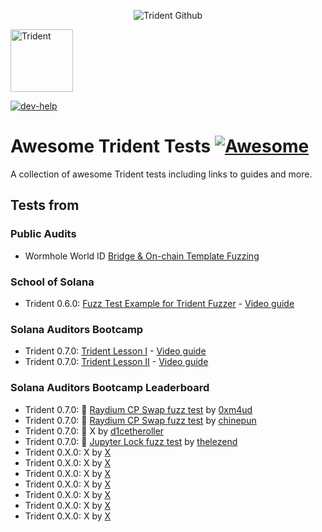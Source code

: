 <p align="center">
    <picture>
      <source media="(prefers-color-scheme: dark)" srcset="https://abchprod.wpengine.com/wp-content/uploads/2024/05/Trident-Github.png?raw=true">
      <img alt="Trident Github" src="https://abchprod.wpengine.com/wp-content/uploads/2024/05/Trident-Github.png?raw=true" width="auto">
    </picture>
  </a>
</p>

<p align="left">
  <img height="100" width="100" src="https://abchprod.wpengine.com/wp-content/uploads/2024/05/Trident-Color.png" alt="Trident"/>
</p>

<a href="https://discord.gg/urRbxVcMrB" target="_blank" rel="noopener noreferrer">
   <picture>
     <source media="(prefers-color-scheme: dark)" srcset="https://img.shields.io/discord/867746290678104064?colorA=21262d&colorB=0000FF&style=flat">
     <img src="https://img.shields.io/discord/867746290678104064?colorA=f6f8fa&colorB=0000FF&style=flat" alt="dev-help">
   </picture>
 </a>

# Awesome Trident Tests [![Awesome](https://awesome.re/badge.svg)](https://awesome.re)

A collection of awesome Trident tests including links to guides and more.

## Tests from

### Public Audits

- Wormhole World ID [Bridge & On-chain Template Fuzzing](https://github.com/Ackee-Blockchain/wormhole-world-id-fuzzing)

### School of Solana

- Trident 0.6.0: [Fuzz Test Example for Trident Fuzzer](https://github.com/Ackee-Blockchain/sos-trident/tree/fuzz-tests) - [Video guide](https://youtu.be/5Lq8iEbMFbs?si=k28P8U1NEQcDM9_P)

### Solana Auditors Bootcamp

- Trident 0.7.0: [Trident Lesson I](https://github.com/Ackee-Blockchain/Solana-Auditors-Bootcamp/tree/76e61fef431de5059a3aca790729b70298d0c147/Lesson-3) - [Video guide](https://youtu.be/5JRVnxGW8kc?si=mFsvZplAFhDiwOWX)
- Trident 0.7.0: [Trident Lesson II](https://github.com/Ackee-Blockchain/Solana-Auditors-Bootcamp/tree/76e61fef431de5059a3aca790729b70298d0c147/Lesson-4) - [Video guide](https://youtu.be/gMk6hm0x44M?si=1S-iu7aMniP5t54Q)

### Solana Auditors Bootcamp Leaderboard

- Trident 0.7.0: 🥇 [Raydium CP Swap fuzz test](./solana-auditors-bootcamp-fuzz-tests/2024/raydium-cp-swap-by-0xm4ud/project-fuzzing/raydium-cp-swap/trident-tests/fuzz_tests/) by [0xm4ud](https://github.com/0xm4ud)
- Trident 0.7.0: 🥈 [Raydium CP Swap fuzz test](./solana-auditors-bootcamp-fuzz-tests/2024/raydium-cp-swap-by-chinepun/project-fuzzing/raydium-cp-swap/trident-tests/fuzz_tests/) by [chinepun](https://github.com/chinepun)
- Trident 0.7.0: 🥉 X by [d1cetheroller](https://github.com/chinepun)
- Trident 0.7.0: 🥉 [Jupyter Lock fuzz test](./solana-auditors-bootcamp-fuzz-tests/2024/jupyter-lock-by-thelezend/project-fuzzing/trident-tests/fuzz_tests/) by [thelezend](https://github.com/thelezend)
- Trident 0.X.0: X by [X](https://github.com/X)
- Trident 0.X.0: X by [X](https://github.com/X)
- Trident 0.X.0: X by [X](https://github.com/X)
- Trident 0.X.0: X by [X](https://github.com/X)
- Trident 0.X.0: X by [X](https://github.com/X)
- Trident 0.X.0: X by [X](https://github.com/X)
- Trident 0.X.0: X by [X](https://github.com/X)
